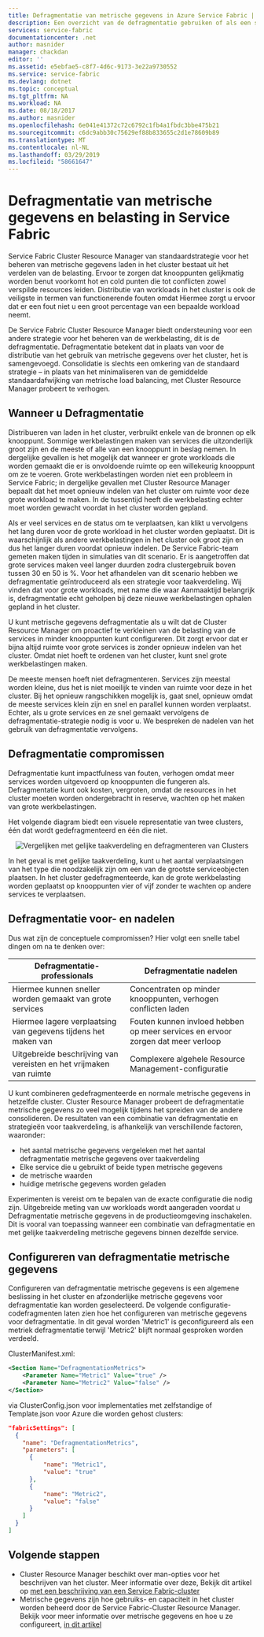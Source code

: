 ```yaml
---
title: Defragmentatie van metrische gegevens in Azure Service Fabric | Microsoft Docs
description: Een overzicht van de defragmentatie gebruiken of als een strategie voor metrische gegevens in Service Fabric verpakken
services: service-fabric
documentationcenter: .net
author: masnider
manager: chackdan
editor: ''
ms.assetid: e5ebfae5-c8f7-4d6c-9173-3e22a9730552
ms.service: service-fabric
ms.devlang: dotnet
ms.topic: conceptual
ms.tgt_pltfrm: NA
ms.workload: NA
ms.date: 08/18/2017
ms.author: masnider
ms.openlocfilehash: 6e041e41372c72c6792c1fb4a1fbdc3bbe475b21
ms.sourcegitcommit: c6dc9abb30c75629ef88b833655c2d1e78609b89
ms.translationtype: MT
ms.contentlocale: nl-NL
ms.lasthandoff: 03/29/2019
ms.locfileid: "58661647"
---
```

# <a name="defragmentation-of-metrics-and-load-in-service-fabric"></a>Defragmentatie van metrische gegevens en belasting in Service Fabric
Service Fabric Cluster Resource Manager van standaardstrategie voor het beheren van metrische gegevens laden in het cluster bestaat uit het verdelen van de belasting. Ervoor te zorgen dat knooppunten gelijkmatig worden benut voorkomt hot en cold punten die tot conflicten zowel verspilde resources leiden. Distributie van workloads in het cluster is ook de veiligste in termen van functionerende fouten omdat Hiermee zorgt u ervoor dat er een fout niet u een groot percentage van een bepaalde workload neemt. 

De Service Fabric Cluster Resource Manager biedt ondersteuning voor een andere strategie voor het beheren van de werkbelasting, dit is de defragmentatie. Defragmentatie betekent dat in plaats van voor de distributie van het gebruik van metrische gegevens over het cluster, het is samengevoegd. Consolidatie is slechts een omkering van de standaard strategie – in plaats van het minimaliseren van de gemiddelde standaardafwijking van metrische load balancing, met Cluster Resource Manager probeert te verhogen.

## <a name="when-to-use-defragmentation"></a>Wanneer u Defragmentatie
Distribueren van laden in het cluster, verbruikt enkele van de bronnen op elk knooppunt. Sommige werkbelastingen maken van services die uitzonderlijk groot zijn en de meeste of alle van een knooppunt in beslag nemen. In dergelijke gevallen is het mogelijk dat wanneer er grote workloads die worden gemaakt die er is onvoldoende ruimte op een willekeurig knooppunt om ze te voeren. Grote werkbelastingen worden niet een probleem in Service Fabric; in dergelijke gevallen met Cluster Resource Manager bepaalt dat het moet opnieuw indelen van het cluster om ruimte voor deze grote workload te maken. In de tussentijd heeft die werkbelasting echter moet worden gewacht voordat in het cluster worden gepland.

Als er veel services en de status om te verplaatsen, kan klikt u vervolgens het lang duren voor de grote workload in het cluster worden geplaatst. Dit is waarschijnlijk als andere werkbelastingen in het cluster ook groot zijn en dus het langer duren voordat opnieuw indelen. De Service Fabric-team gemeten maken tijden in simulaties van dit scenario. Er is aangetroffen dat grote services maken veel langer duurden zodra clustergebruik boven tussen 30 en 50 is %. Voor het afhandelen van dit scenario hebben we defragmentatie geïntroduceerd als een strategie voor taakverdeling. Wij vinden dat voor grote workloads, met name die waar Aanmaaktijd belangrijk is, defragmentatie echt geholpen bij deze nieuwe werkbelastingen ophalen gepland in het cluster.

U kunt metrische gegevens defragmentatie als u wilt dat de Cluster Resource Manager om proactief te verkleinen van de belasting van de services in minder knooppunten kunt configureren. Dit zorgt ervoor dat er bijna altijd ruimte voor grote services is zonder opnieuw indelen van het cluster. Omdat niet hoeft te ordenen van het cluster, kunt snel grote werkbelastingen maken.

De meeste mensen hoeft niet defragmenteren. Services zijn meestal worden kleine, dus het is niet moeilijk te vinden van ruimte voor deze in het cluster. Bij het opnieuw rangschikken mogelijk is, gaat snel, opnieuw omdat de meeste services klein zijn en snel en parallel kunnen worden verplaatst. Echter, als u grote services en ze snel gemaakt vervolgens de defragmentatie-strategie nodig is voor u. We bespreken de nadelen van het gebruik van defragmentatie vervolgens. 

## <a name="defragmentation-tradeoffs"></a>Defragmentatie compromissen
Defragmentatie kunt impactfulness van fouten, verhogen omdat meer services worden uitgevoerd op knooppunten die fungeren als. Defragmentatie kunt ook kosten, vergroten, omdat de resources in het cluster moeten worden ondergebracht in reserve, wachten op het maken van grote werkbelastingen.

Het volgende diagram biedt een visuele representatie van twee clusters, één dat wordt gedefragmenteerd en één die niet. 

<center>

![Vergelijken met gelijke taakverdeling en defragmenteren van Clusters][Image1]
</center>

In het geval is met gelijke taakverdeling, kunt u het aantal verplaatsingen van het type die noodzakelijk zijn om een van de grootste serviceobjecten plaatsen. In het cluster gedefragmenteerde, kan de grote werkbelasting worden geplaatst op knooppunten vier of vijf zonder te wachten op andere services te verplaatsen.

## <a name="defragmentation-pros-and-cons"></a>Defragmentatie voor- en nadelen
Dus wat zijn de conceptuele compromissen? Hier volgt een snelle tabel dingen om na te denken over:

| Defragmentatie-professionals | Defragmentatie nadelen |
| --- | --- |
| Hiermee kunnen sneller worden gemaakt van grote services |Concentraten op minder knooppunten, verhogen conflicten laden |
| Hiermee lagere verplaatsing van gegevens tijdens het maken van |Fouten kunnen invloed hebben op meer services en ervoor zorgen dat meer verloop |
| Uitgebreide beschrijving van vereisten en het vrijmaken van ruimte |Complexere algehele Resource Management-configuratie |

U kunt combineren gedefragmenteerde en normale metrische gegevens in hetzelfde cluster. Cluster Resource Manager probeert de defragmentatie metrische gegevens zo veel mogelijk tijdens het spreiden van de andere consolideren. De resultaten van een combinatie van defragmentatie en strategieën voor taakverdeling, is afhankelijk van verschillende factoren, waaronder:
  - het aantal metrische gegevens vergeleken met het aantal defragmentatie metrische gegevens over taakverdeling
  - Elke service die u gebruikt of beide typen metrische gegevens 
  - de metrische waarden
  - huidige metrische gegevens worden geladen
  
Experimenten is vereist om te bepalen van de exacte configuratie die nodig zijn. Uitgebreide meting van uw workloads wordt aangeraden voordat u Defragmentatie metrische gegevens in de productieomgeving inschakelen. Dit is vooral van toepassing wanneer een combinatie van defragmentatie en met gelijke taakverdeling metrische gegevens binnen dezelfde service. 

## <a name="configuring-defragmentation-metrics"></a>Configureren van defragmentatie metrische gegevens
Configureren van defragmentatie metrische gegevens is een algemene beslissing in het cluster en afzonderlijke metrische gegevens voor defragmentatie kan worden geselecteerd. De volgende configuratie-codefragmenten laten zien hoe het configureren van metrische gegevens voor defragmentatie. In dit geval worden 'Metric1' is geconfigureerd als een metriek defragmentatie terwijl 'Metric2' blijft normaal gesproken worden verdeeld. 

ClusterManifest.xml:

```xml
<Section Name="DefragmentationMetrics">
    <Parameter Name="Metric1" Value="true" />
    <Parameter Name="Metric2" Value="false" />
</Section>
```

via ClusterConfig.json voor implementaties met zelfstandige of Template.json voor Azure die worden gehost clusters:

```json
"fabricSettings": [
  {
    "name": "DefragmentationMetrics",
    "parameters": [
      {
          "name": "Metric1",
          "value": "true"
      },
      {
          "name": "Metric2",
          "value": "false"
      }
    ]
  }
]
```


## <a name="next-steps"></a>Volgende stappen
- Cluster Resource Manager beschikt over man-opties voor het beschrijven van het cluster. Meer informatie over deze, Bekijk dit artikel op [met een beschrijving van een Service Fabric-cluster](service-fabric-cluster-resource-manager-cluster-description.md)
- Metrische gegevens zijn hoe gebruiks- en capaciteit in het cluster worden beheerd door de Service Fabric-Cluster Resource Manager. Bekijk voor meer informatie over metrische gegevens en hoe u ze configureert, [in dit artikel](service-fabric-cluster-resource-manager-metrics.md)

[Image1]:./media/service-fabric-cluster-resource-manager-defragmentation-metrics/balancing-defrag-compared.png
